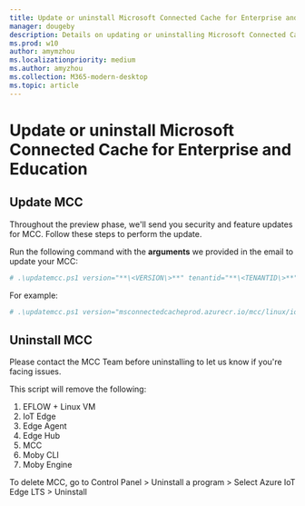 ```yaml
---
title: Update or uninstall Microsoft Connected Cache for Enterprise and Education
manager: dougeby
description: Details on updating or uninstalling Microsoft Connected Cache (MCC) for Enterprise and Education.
ms.prod: w10
author: amymzhou
ms.localizationpriority: medium
ms.author: amyzhou
ms.collection: M365-modern-desktop
ms.topic: article
---
```

# Update or uninstall Microsoft Connected Cache for Enterprise and Education


## Update MCC

Throughout the preview phase, we'll send you security and feature updates for MCC. Follow these steps to perform the update.

Run the following command with the **arguments** we provided in the email to update your MCC:

```powershell
# .\updatemcc.ps1 version="**\<VERSION\>**" tenantid="**\<TENANTID\>**" customerid="**\<CUSTOMERID\>**" cachenodeid="**\<CACHENODEID\>**" customerkey="**\<CUSTOMERKEY\>**"
```
For example:
```powershell
# .\updatemcc.ps1 version="msconnectedcacheprod.azurecr.io/mcc/linux/iot/mcc-ubuntu-iot-amd64:1.2.1.659" tenantid="799a999aa-99a1-99aa-99aa-9a9aa099db99" customerid="99a999aa-99a1-99aa-99aa-9aaa9aaa0saa" cachenodeid=" aa99aaaa-999a-9aas-99aa99daaa99 " customerkey="a99d999a-aaaa-aa99-0999aaaa99a"
```

## Uninstall MCC

Please contact the MCC Team before uninstalling to let us know if you're facing
issues.

This script will remove the following:

1.  EFLOW + Linux VM
1.  IoT Edge
1.  Edge Agent
1.  Edge Hub
1.  MCC
1.  Moby CLI
1.  Moby Engine

To delete MCC, go to Control Panel \> Uninstall a program \> Select Azure IoT
Edge LTS \> Uninstall
	